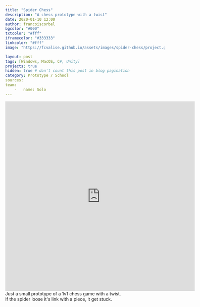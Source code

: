 ```yaml
---
title: "Spider Chess"
description: "A chess prototype with a twist"
date: 2020-01-10 12:00
author: francoiscorbel
bgcolor: "#000"
txtcolor: "#fff"
iframecolor: "#333333"
linkcolor: "#fff"
image: "https://fcvalise.github.io/assets/images/spider-chess/project.gif"

layout: post
tags: [Windows, MacOS, C#, Unity]
projects: true
hidden: true # don't count this post in blog pagination
category: Prototype / School
sources: 
team:
    -   name: Solo
---
```

<div class="general-margin full-width">
    <div style="">
        <iframe class="unity" style="width:600px;" src="https://itch.io/embed-upload/2377022?color=000000" width="600" height="600" 
        scrolling="no" frameborder="0"></iframe>
    </div>
</div>

<div class="text general-margin">
Just a small prototype of a 1v1 chess game with a twist.
</div>
<div class="text general-margin">
If the spider loose it's link with a piece, it get stuck.
</div>
